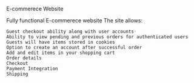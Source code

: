 E-commerece Website 

Fully functional E-commerece website
The site allows:

    Guest checkout ability along with user accounts
    Ability to view pending and previous orders for authenticated users
    Guests will have items stored in cookies
    Option to create an account after successful order
    Add and edit items in your shopping cart
    Order details 
    Checkout
    Payment Integration
    Shipping 


